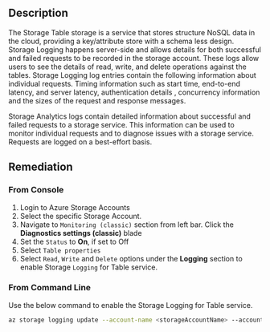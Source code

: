 ## Description

The Storage Table storage is a service that stores structure NoSQL data in the cloud, providing a key/attribute store with a schema less design. Storage Logging happens server-side and allows details for both successful and failed requests to be recorded in the storage account. These logs allow users to see the details of read, write, and delete operations against the tables. Storage Logging log entries contain the following information about individual requests. Timing information such as start time, end-to-end latency, and server latency, authentication details , concurrency information and the sizes of the request and response messages.

Storage Analytics logs contain detailed information about successful and failed requests to a storage service. This information can be used to monitor individual requests and to diagnose issues with a storage service. Requests are logged on a best-effort basis.

## Remediation

### From Console

1. Login to Azure Storage Accounts
2. Select the specific Storage Account.
3. Navigate to `Monitoring (classic)` section from left bar. Click the **Diagnostics settings (classic)** blade
4. Set the `Status` to **On**, if set to Off
5. Select `Table properties`
6. Select `Read`, `Write` and `Delete` options under the **Logging** section to enable Storage `Logging` for Table service.

### From Command Line

Use the below command to enable the Storage Logging for Table service.

```bash
az storage logging update --account-name <storageAccountName> --account-key <storageAccountKey> --services t --log rwd --retention 90
```
